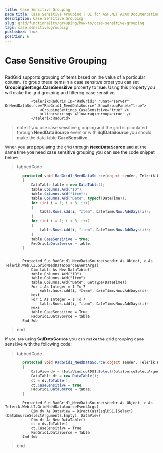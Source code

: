 ```yaml
---
title: Case Sensitive Grouping
page_title: Case Sensitive Grouping | UI for ASP.NET AJAX Documentation
description: Case Sensitive Grouping
slug: grid/functionality/grouping/how-to/case-sensitive-grouping
tags: case,sensitive,grouping
published: True
position: 6
---
```


# Case Sensitive Grouping



## 

RadGrid supports grouping of items based on the value of a particular column. To group these items in a case sensitive order you can set __GroupingSettings.CaseSensitive__ property to __true__. Using this property you will make the grid grouping and filtering case sensitive.

````ASPNET
	        <telerik:RadGrid ID="RadGrid1" runat="server" OnNeedDataSource="RadGrid1_NeedDataSource" ShowGroupPanel="true">
	            <GroupingSettings CaseSensitive="true" />
	            <ClientSettings AllowDragToGroup="True" />
	        </telerik:RadGrid>
````



>note If you use case sensitive grouping and the grid is populated through __NeedDataSource__ event or with __SqlDataSource__ you should make the data table __CaseSensitive__ .
>


When you are populating the grid through __NeedDataSource__ and at the same time you need case sensitive grouping you can use the code snippet below:

>tabbedCode

````C#
	    protected void RadGrid1_NeedDataSource(object sender, Telerik.Web.UI.GridNeedDataSourceEventArgs e)
	    {
	        DataTable table = new DataTable();
	        table.Columns.Add("ID");
	        table.Columns.Add("Item");
	        table.Columns.Add("Date", typeof(DateTime));
	        for (int i = 1; i < 8; i++)
	        {
	            table.Rows.Add(i, "Item", DateTime.Now.AddDays(i));
	        }
	        for (int i = 1; i < 8; i++)
	        {
	            table.Rows.Add(i, "item", DateTime.Now.AddDays(i));
	        }
	        table.CaseSensitive = true;
	        RadGrid1.DataSource = table;
	    }
	
````



````VB.NET
	    Protected Sub RadGrid1_NeedDataSource(sender As Object, e As Telerik.Web.UI.GridNeedDataSourceEventArgs)
	        Dim table As New DataTable()
	        table.Columns.Add("ID")
	        table.Columns.Add("Item")
	        table.Columns.Add("Date", GetType(DateTime))
	        For i As Integer = 1 To 7
	            table.Rows.Add(i, "Item", DateTime.Now.AddDays(i))
	        Next
	        For i As Integer = 1 To 7
	            table.Rows.Add(i, "item", DateTime.Now.AddDays(i))
	        Next
	        table.CaseSensitive = True
	        RadGrid1.DataSource = table
	    End Sub
````


>end

If you are using __SqlDataSource__ you can make the grid grouping case sensitive with the following code:

>tabbedCode

````C#
	    protected void RadGrid1_NeedDataSource(object sender, Telerik.Web.UI.GridNeedDataSourceEventArgs e)
	    {
	        DataView dv = (DataView)sqlDS1.Select(DataSourceSelectArguments.Empty);
	        DataTable dt = new DataTable();
	        dt = dv.ToTable();
	        dt.CaseSensitive = true;
	        RadGrid1.DataSource = table;
	    }
````



````VB.NET
	    Protected Sub RadGrid1_NeedDataSource(sender As Object, e As Telerik.Web.UI.GridNeedDataSourceEventArgs)
	        Dim dv As DataView = DirectCast(sqlDS1.[Select](DataSourceSelectArguments.Empty), DataView)
	        Dim dt As New DataTable()
	        dt = dv.ToTable()
	        dt.CaseSensitive = True
	        RadGrid1.DataSource = Table
	    End Sub
````


>end
